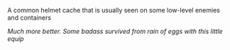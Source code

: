 A common helmet cache that is usually seen on some low-level enemies and containers

*Much more better. Some badass survived from rain of eggs with this little equip*
